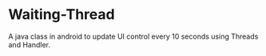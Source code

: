 # Waiting-Thread  
A java class in android to update UI control every 10 seconds using Threads and Handler.  
